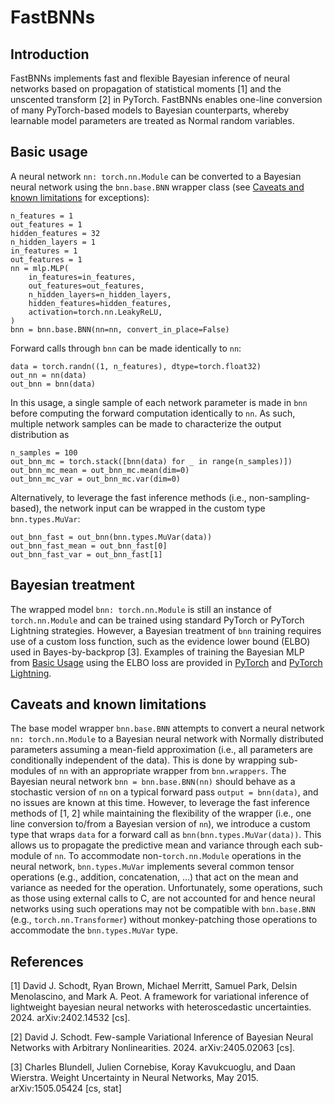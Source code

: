 # FastBNNs

## Introduction
FastBNNs implements fast and flexible Bayesian inference of neural networks based on propagation of statistical moments [1] and the unscented transform [2] in PyTorch.
FastBNNs enables one-line conversion of many PyTorch-based models to Bayesian counterparts, whereby learnable model parameters are treated as Normal random variables.

## Basic usage
A neural network `nn: torch.nn.Module` can be converted to a Bayesian neural network using the
`bnn.base.BNN` wrapper class (see [Caveats and known limitations](#caveats-and-known-limitations) for exceptions):

```
n_features = 1
out_features = 1
hidden_features = 32
n_hidden_layers = 1
in_features = 1
out_features = 1
nn = mlp.MLP(
    in_features=in_features,
    out_features=out_features,
    n_hidden_layers=n_hidden_layers,
    hidden_features=hidden_features,
    activation=torch.nn.LeakyReLU,
)
bnn = bnn.base.BNN(nn=nn, convert_in_place=False)
```

Forward calls through `bnn` can be made identically to `nn`:

```
data = torch.randn((1, n_features), dtype=torch.float32)
out_nn = nn(data)
out_bnn = bnn(data)
```

In this usage, a single sample of each network parameter is made in `bnn` before computing the forward computation identically to `nn`.
As such, multiple network samples can be made to characterize the output distribution as

```
n_samples = 100
out_bnn_mc = torch.stack([bnn(data) for _ in range(n_samples)])
out_bnn_mc_mean = out_bnn_mc.mean(dim=0)
out_bnn_mc_var = out_bnn_mc.var(dim=0)
```

Alternatively, to leverage the fast inference methods (i.e., non-sampling-based), the network input can be wrapped in the custom type `bnn.types.MuVar`:

```
out_bnn_fast = out_bnn(bnn.types.MuVar(data))
out_bnn_fast_mean = out_bnn_fast[0]
out_bnn_fast_var = out_bnn_fast[1]
```


## Bayesian treatment
The wrapped model `bnn: torch.nn.Module` is still an instance of `torch.nn.Module` and can be trained using standard PyTorch or PyTorch Lightning strategies.
However, a Bayesian treatment of `bnn` training requires use of a custom loss function, such as the evidence lower bound (ELBO) used in Bayes-by-backprop [3].
Examples of training the Bayesian MLP from [Basic Usage](#basic-usage) using the ELBO loss are provided in [PyTorch](examples/mlp.py) and [PyTorch Lightning](examples/mlp_lightning.py).

## Caveats and known limitations
The base model wrapper `bnn.base.BNN` attempts to convert a neural network `nn: torch.nn.Module` to a Bayesian neural network with Normally distributed parameters assuming a mean-field approximation (i.e., all parameters are conditionally independent of the data).
This is done by wrapping sub-modules of `nn` with an appropriate wrapper from `bnn.wrappers`.
The Bayesian neural network `bnn = bnn.base.BNN(nn)` should behave as a stochastic version of `nn` on a typical forward pass `output = bnn(data)`, and no issues are known at this time.
However, to leverage the fast inference methods of [1, 2] while maintaining the flexibility of the wrapper (i.e., one line conversion to/from a Bayesian version of `nn`), we introduce a custom type that wraps `data` for a forward call as `bnn(bnn.types.MuVar(data))`.
This allows us to propagate the predictive mean and variance through each sub-module of `nn`.
To accommodate non-`torch.nn.Module` operations in the neural network, `bnn.types.MuVar` implements several common tensor operations (e.g., addition, concatenation, ...) that act on the mean and variance as needed for the operation.
Unfortunately, some operations, such as those using external calls to C, are not accounted for and hence neural networks using such operations may not be compatible with `bnn.base.BNN` (e.g., `torch.nn.Transformer`) without monkey-patching those operations to accommodate the `bnn.types.MuVar` type.

## References

[1] David J. Schodt, Ryan Brown, Michael Merritt, Samuel Park, Delsin Menolascino, and Mark A.
Peot. A framework for variational inference of lightweight bayesian neural networks with
heteroscedastic uncertainties. 2024. arXiv:2402.14532 [cs].

[2] David J. Schodt. Few-sample Variational Inference of Bayesian Neural Networks with Arbitrary Nonlinearities. 2024. arXiv:2405.02063 [cs].

[3] Charles Blundell, Julien Cornebise, Koray Kavukcuoglu, and Daan Wierstra. Weight Uncertainty
in Neural Networks, May 2015. arXiv:1505.05424 [cs, stat]

